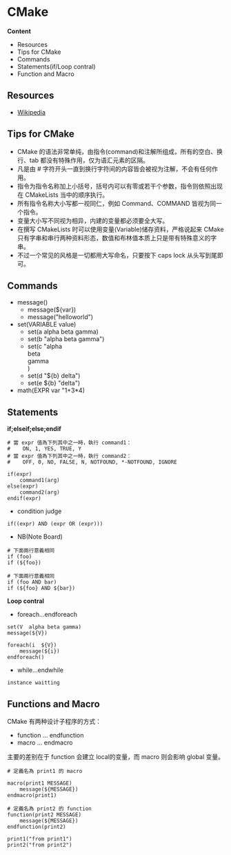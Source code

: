 CMake
=====

**Content**
- Resources
- Tips for CMake
- Commands
- Statements(if/Loop contral)
- Function and Macro

## Resources

- [Wikipedia](http://zh.wikibooks.org/zh-cn/CMake_%E5%85%A5%E9%96%80)

## Tips for CMake

- CMake 的语法非常单纯，由指令(command)和注解所组成，所有的空白、换行、tab 都没有特殊作用，仅为语汇元素的区隔。
- 凡是由 # 字符开头一直到换行字符间的内容皆会被视为注解，不会有任何作用。
- 指令为指令名称加上小括号，括号内可以有零或若干个参数，指令则依照出现在 CMakeLists 当中的顺序执行。
- 所有指令名称大小写都一视同仁，例如 Command、COMMAND 皆视为同一个指令。
- 变量大小写不同视为相异，内建的变量都必须要全大写。
- 在撰写 CMakeLists 时可以使用变量(Variable)储存资料，严格说起来 CMake 只有字串和串行两种资料形态，数值和布林值本质上只是带有特殊意义的字串。
- 不过一个常见的风格是一切都用大写命名，只要按下 caps lock 从头写到尾即可。

## Commands

- message()
	- message(${var})
	- message("helloworld")
- set(VARIABLE value)
	- set(a alpha beta gamma)
	- set(b "alpha beta gamma")
	- set(c "alpha\
		beta\
		gamma\
		)
	- set(d "${b} delta")
	- set(e ${b} "delta")
- math(EXPR var "1+3*4)

## Statements

**if;elseif;else;endif**

```
# 當 expr 值為下列其中之一時，執行 command1：
#    ON, 1, YES, TRUE, Y
# 當 expr 值為下列其中之一時，執行 command2：
#    OFF, 0, NO, FALSE, N, NOTFOUND, *-NOTFOUND, IGNORE 

if(expr)
	command1(arg)
else(expr)
	command2(arg)
endif(expr) 
```

* condition judge

```
if((expr) AND (expr OR (expr)))
```

* NB(Note Board)

```
# 下面兩行意義相同
if (foo)
if (${foo})

# 下面兩行意義相同
if (foo AND bar)
if (${foo} AND ${bar})
```

**Loop contral**
* foreach...endforeach

```
set(V  alpha beta gamma)
message(${V})

foreach(i  ${V})
	message(${i})
endforeach() 
```

* while...endwhile

```
instance waitting
```

## Functions and Macro
CMake 有两种设计子程序的方式：

* function ... endfunction
* macro ... endmacro

主要的差别在于 function 会建立 local的变量，而 macro 则会影响 global 变量。

```
# 定義名為 print1 的 macro 

macro(print1 MESSAGE)
	message(${MESSAGE})
endmacro(print1)

# 定義名為 print2 的 function
function(print2 MESSAGE)
	message(${MESSAGE})
endfunction(print2) 

print1("from print1")
print2("from print2")
```

